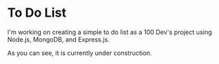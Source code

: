# To Do List

I'm working on creating a simple to do list as a 100 Dev's project using Node.js, MongoDB, and Express.js.

As you can see, it is currently under construction.
